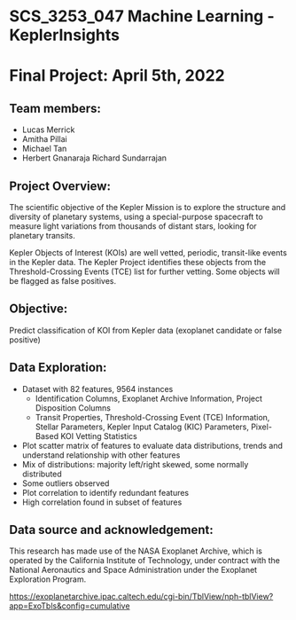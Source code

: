 # SCS_3253_047 Machine Learning - KeplerInsights

# Final Project: April 5th, 2022

## Team members:
* Lucas Merrick
* Amitha Pillai
* Michael Tan
* Herbert Gnanaraja Richard Sundarrajan

## Project Overview:
The scientific objective of the Kepler Mission is to explore the structure and diversity of planetary systems, using a special-purpose spacecraft to measure light variations from thousands of distant stars, looking for planetary transits.

Kepler Objects of Interest (KOIs) are well vetted, periodic, transit-like events in the Kepler data. The Kepler Project identifies these objects from the Threshold-Crossing Events (TCE) list for further vetting. Some objects will be flagged as false positives.

## Objective:
Predict classification of KOI from Kepler data (exoplanet candidate or false positive)

## Data Exploration:
* Dataset with 82 features, 9564 instances
  * Identification Columns, Exoplanet Archive Information, Project Disposition Columns
  * Transit Properties, Threshold-Crossing Event (TCE) Information, Stellar Parameters, Kepler Input Catalog (KIC) Parameters, Pixel-Based KOI Vetting Statistics
 * Plot scatter matrix of features to evaluate data distributions, trends and understand relationship with other features
  * Mix of distributions: majority left/right skewed, some normally distributed
  * Some outliers observed
 * Plot correlation to identify redundant features
  * High correlation found in subset of features
  
 ## Data source and acknowledgement:
 This research has made use of the NASA Exoplanet Archive, which is operated by the California Institute of Technology, under contract with the National Aeronautics and Space Administration under the Exoplanet Exploration Program.
 
 https://exoplanetarchive.ipac.caltech.edu/cgi-bin/TblView/nph-tblView?app=ExoTbls&config=cumulative
